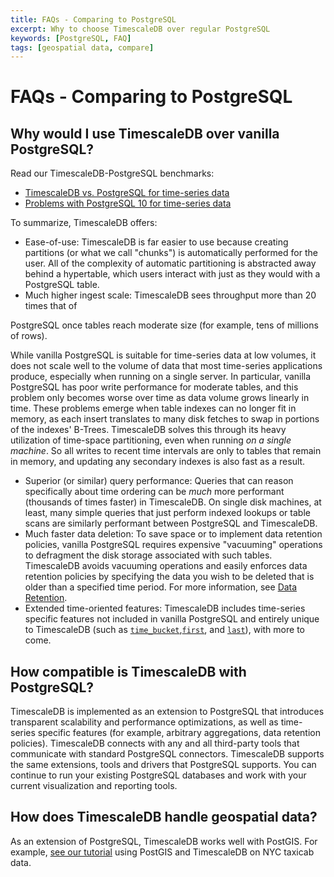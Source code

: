 ```yaml
---
title: FAQs - Comparing to PostgreSQL
excerpt: Why to choose TimescaleDB over regular PostgreSQL
keywords: [PostgreSQL, FAQ]
tags: [geospatial data, compare]
---
```


# FAQs - Comparing to PostgreSQL

## Why would I use TimescaleDB over vanilla PostgreSQL?

Read our TimescaleDB-PostgreSQL benchmarks:

*   [TimescaleDB vs. PostgreSQL for time-series data][PostgreSQL-benchmark]
*   [Problems with PostgreSQL 10 for time-series data][PostgreSQL-problems-time-series]

To summarize, TimescaleDB offers:

*   Ease-of-use: TimescaleDB is far easier to use because creating partitions (or what we call
"chunks") is automatically performed for the user. All of the complexity of automatic
partitioning is abstracted away behind a hypertable, which users interact with just as
they would with a PostgreSQL table.
*   Much higher ingest scale: TimescaleDB sees throughput more than 20 times that of
<!-- vale Google.Units = NO -->
PostgreSQL once tables reach moderate size (for example, tens of millions of
rows).
<!-- vale Google.Units = YES -->
While vanilla PostgreSQL is suitable for time-series data at low volumes, it does
not scale well to the volume of data that most time-series applications produce, especially
when running on a single server. In particular, vanilla PostgreSQL has poor write performance
for moderate tables, and this problem only becomes worse over time as data volume grows
linearly in time. These problems emerge when table indexes can no longer fit in memory,
as each insert translates to many disk fetches to swap in portions of the indexes'
B-Trees. TimescaleDB solves this through its heavy utilization of
time-space partitioning, even when running _on a single machine_. So all writes
to recent time intervals are only to tables that remain in memory, and updating any
secondary indexes is also fast as a result.

*   Superior (or similar) query performance: Queries that can reason
specifically about time ordering can be _much_ more performant (thousands of times faster)
in TimescaleDB. On single disk machines, at least, many simple queries that just perform
indexed lookups or table scans are similarly performant between PostgreSQL and TimescaleDB.
*   Much faster data deletion: To save space or to implement data retention policies,
vanilla PostgreSQL requires expensive "vacuuming" operations to defragment
the disk storage associated with such tables. TimescaleDB avoids vacuuming operations
and easily enforces data retention policies by specifying the data you wish to be
deleted that is older than a specified time period. For more information, see [Data Retention][data-retention].
*   Extended time-oriented features: TimescaleDB includes time-series specific features
not included in vanilla PostgreSQL and entirely unique to TimescaleDB
(such as [`time_bucket`][time_bucket],[`first`][first], and [`last`][last]),
with more to come.

## How compatible is TimescaleDB with PostgreSQL?

TimescaleDB is implemented as an extension to PostgreSQL that introduces
transparent scalability and performance optimizations, as well as time-series
specific features (for example, arbitrary aggregations, data retention
policies). TimescaleDB connects with any and all third-party tools that
communicate with standard PostgreSQL connectors. TimescaleDB supports the same
extensions, tools and drivers that PostgreSQL supports. You can continue to run
your existing PostgreSQL databases and work with your current visualization and
reporting tools.

## How does TimescaleDB handle geospatial data?

As an extension of PostgreSQL, TimescaleDB works well with PostGIS. For example,
[see our tutorial][postgis] using PostGIS and TimescaleDB on NYC taxicab data.

[PostgreSQL-benchmark]: https://blog.timescale.com/blog/timescaledb-vs-6a696248104e/
[PostgreSQL-problems-time-series]: https://blog.timescale.com/blog/time-series-data-postgresql-10-vs-timescaledb-816ee808bac5/
[data-retention]: /timescaledb/:currentVersion:/how-to-guides/data-retention/
[first]: /api/:currentVersion:/hyperfunctions/first/
[last]: /api/:currentVersion:/hyperfunctions/last/
[postgis]: /timescaledb/:currentVersion:/tutorials/nyc-taxi-cab
[time_bucket]: /api/:currentVersion:/hyperfunctions/time_bucket/
